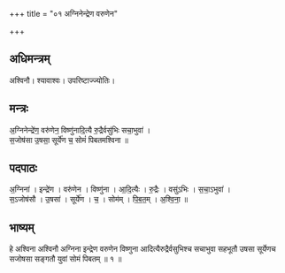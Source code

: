 +++
title = "०१ अग्निनेन्द्रेण वरुणेन"

+++
## अधिमन्त्रम्
अश्विनौ। श्यावाश्वः। उपरिष्टाज्ज्योतिः।

## मन्त्रः
अ॒ग्निनेन्द्रे॑ण॒ वरु॑णेन॒ विष्णु॑नादि॒त्यै रु॒द्रैर्वसु॑भिः सचा॒भुवा॑ ।  
स॒जोष॑सा उ॒षसा॒ सूर्ये॑ण च॒ सोमं॑ पिबतमश्विना ॥

## पदपाठः
अ॒ग्निना॑ । इन्द्रे॑ण । वरु॑णेन । विष्णु॑ना । आ॒दि॒त्यैः । रु॒द्रैः । वसु॑ऽभिः । स॒चा॒ऽभुवा॑ ।  
स॒ऽजोष॑सौ । उ॒षसा॑ । सूर्ये॑ण । च॒ । सोम॑म् । पि॒ब॒त॒म् । अ॒श्वि॒ना॒ ॥

## भाष्यम्
हे अश्विना अश्विनौ अग्निना इन्द्रेण वरुणेन विष्णुना आदित्यैरुद्रैर्वसुभिश्च सचाभुवा सहभूतौ उषसा सूर्येणच सजोषसा सङ्गतौ युवां सोमं पिबतम् ॥ १ ॥